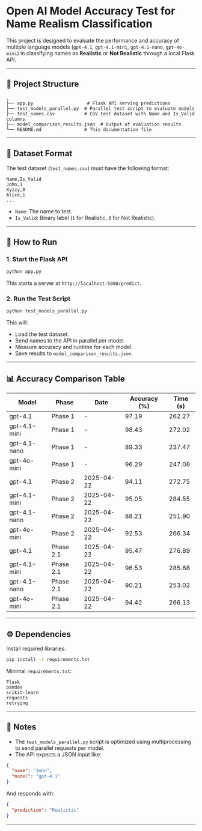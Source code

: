 # Open AI Model Accuracy Test for Name Realism Classification

This project is designed to evaluate the performance and accuracy of multiple language models (`gpt-4.1`, `gpt-4.1-mini`, `gpt-4.1-nano`, `gpt-4o-mini`) in classifying names as **Realistic** or **Not Realistic** through a local Flask API.

---

## 📁 Project Structure

```
.
├── app.py                    # Flask API serving predictions
├── test_models_parallel.py  # Parallel test script to evaluate models
├── test_names.csv           # CSV test dataset with Name and Is_Valid columns
├── model_comparison_results.json  # Output of evaluation results
└── README.md                # This documentation file
```

---

## 🧪 Dataset Format

The test dataset (`test_names.csv`) must have the following format:

```csv
Name,Is_Valid
John,1
Xyzzy,0
Alice,1
...
```

- `Name`: The name to test.
- `Is_Valid`: Binary label (`1` for Realistic, `0` for Not Realistic).

---

## 🚀 How to Run

### 1. Start the Flask API

```bash
python app.py
```

This starts a server at `http://localhost:5000/predict`.

### 2. Run the Test Script

```bash
python test_models_parallel.py
```

This will:
- Load the test dataset.
- Send names to the API in parallel per model.
- Measure accuracy and runtime for each model.
- Save results to `model_comparison_results.json`.

---

## 📊 Accuracy Comparison Table

| Model         | Phase        | Date       | Accuracy (%) | Time (s) |
|---------------|--------------|------------|--------------|----------|
| gpt-4.1       | Phase 1      | -          | 97.19        | 262.27   |
| gpt-4.1-mini  | Phase 1      | -          | 98.43        | 272.02   |
| gpt-4.1-nano  | Phase 1      | -          | 89.33        | 237.47   |
| gpt-4o-mini   | Phase 1      | -          | 96.29        | 247.08   |
| gpt-4.1       | Phase 2      | 2025-04-22 | 94.11        | 272.75   |
| gpt-4.1-mini  | Phase 2      | 2025-04-22 | 95.05        | 284.55   |
| gpt-4.1-nano  | Phase 2      | 2025-04-22 | 88.21        | 251.90   |
| gpt-4o-mini   | Phase 2      | 2025-04-22 | 92.53        | 266.34   |
| gpt-4.1       | Phase 2.1    | 2025-04-22 | 95.47        | 276.89   |
| gpt-4.1-mini  | Phase 2.1    | 2025-04-22 | 96.53        | 285.68   |
| gpt-4.1-nano  | Phase 2.1    | 2025-04-22 | 90.21        | 253.02   |
| gpt-4o-mini   | Phase 2.1    | 2025-04-22 | 94.42        | 266.13   |

---

## ⚙️ Dependencies

Install required libraries:

```bash
pip install -r requirements.txt
```

Minimal `requirements.txt`:

```
Flask
pandas
scikit-learn
requests
retrying
```

---

## 📌 Notes

- The `test_models_parallel.py` script is optimized using multiprocessing to send parallel requests per model.
- The API expects a JSON input like:

```json
{
  "name": "John",
  "model": "gpt-4.1"
}
```

And responds with:

```json
{
  "prediction": "Realistic"
}
```

---


